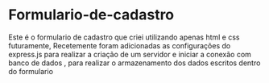 # Formulario-de-cadastro

Este é o formulario de cadastro que criei utilizando apenas html e css futuramente, Recetemente foram adicionadas as configurações do express.js para realizar a criação de um servidor e iniciar a conexão com banco de dados , para realizar o armazenamento dos dados escritos dentro do formulario
